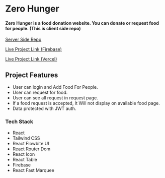 # Zero Hunger

#### Zero Hunger is a food donation website. You can donate or request food for people. (This is client side repo)

[Server Side Repo](https://github.com/Porgramming-Hero-web-course/b8a11-server-side-CodeWithRashed)
<br>

[Live Project Link (Firebase)](https://zero-hunger-a4e14.web.app)
 <br>

[Live Project Link (Vercel)](https://zero-hunger-client-five.vercel.app)

## Project Features
- User can login and Add Food For People.
- User can request for food.
- User can see all request in request page.
- If a food request is accepted, It Will not display on available food page.
- Data protected with JWT auth.


### Tech Stack

- React
- Tailwind CSS
- React Flowbite UI
- React Router Dom
- React Icon
- React Table
- Firebase
- React Fast Marquee
